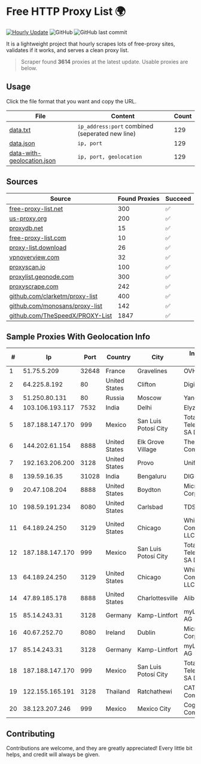 
# Free HTTP Proxy List 🌍

[![Hourly Update](https://github.com/mertguvencli/http-proxy-list/actions/workflows/main.yml/badge.svg?branch=main)](https://github.com/mertguvencli/http-proxy-list/actions/workflows/main.yml)
![GitHub](https://img.shields.io/github/license/mertguvencli/http-proxy-list)
![GitHub last commit](https://img.shields.io/github/last-commit/mertguvencli/http-proxy-list)

It is a lightweight project that hourly scrapes lots of free-proxy sites, validates if it works, and serves a clean proxy list.


> Scraper found **3614** proxies at the latest update. Usable proxies are below.

## Usage

Click the file format that you want and copy the URL.


|File|Content|Count|
|----|-------|-----|
|[data.txt](https://raw.githubusercontent.com/mertguvencli/http-proxy-list/main/proxy-list/data.txt)|`ip_address:port` combined (seperated new line)|129|
|[data.json](https://raw.githubusercontent.com/mertguvencli/http-proxy-list/main/proxy-list/data.json)|`ip, port`|129|
|[data-with-geolocation.json](https://raw.githubusercontent.com/mertguvencli/http-proxy-list/main/proxy-list/data-with-geolocation.json)|`ip, port, geolocation`|129|

## Sources

|Source|Found Proxies|Succeed|
|------|-------------|-------|
|[free-proxy-list.net](https://free-proxy-list.net)|300|✅|
|[us-proxy.org](https://www.us-proxy.org)|200|✅|
|[proxydb.net](http://proxydb.net)|15|✅|
|[free-proxy-list.com](https://free-proxy-list.com/?page=&port=&type%5B%5D=http&type%5B%5D=https&up_time=0&search=Search)|10|✅|
|[proxy-list.download](https://www.proxy-list.download/HTTP)|26|✅|
|[vpnoverview.com](https://vpnoverview.com/privacy/anonymous-browsing/free-proxy-servers)|32|✅|
|[proxyscan.io](https://www.proxyscan.io)|100|✅|
|[proxylist.geonode.com](https://proxylist.geonode.com/api/proxy-list?limit=300&page=1&sort_by=lastChecked&sort_type=desc&protocols=http,https)|300|✅|
|[proxyscrape.com](https://api.proxyscrape.com/v2/?request=displayproxies&protocol=http&timeout=10000&country=all&ssl=all&anonymity=all)|242|✅|
|[github.com/clarketm/proxy-list](https://raw.githubusercontent.com/clarketm/proxy-list/master/proxy-list-raw.txt)|400|✅|
|[github.com/monosans/proxy-list](https://raw.githubusercontent.com/monosans/proxy-list/main/proxies/http.txt)|142|✅|
|[github.com/TheSpeedX/PROXY-List](https://raw.githubusercontent.com/TheSpeedX/PROXY-List/master/http.txt)|1847|✅|


## Sample Proxies With Geolocation Info

|#|Ip|Port|Country|City|Internet Service Provider|
|-|--|----|-------|----|-------------------------|
|1|51.75.5.209|32648|France|Gravelines|OVH SAS|
|2|64.225.8.192|80|United States|Clifton|DigitalOcean, LLC|
|3|51.250.80.131|80|Russia|Moscow|Yandex.Cloud LLC|
|4|103.106.193.117|7532|India|Delhi|Elyzium Consulting|
|5|187.188.147.170|999|Mexico|San Luis Potosí City|Total Play Telecomunicaciones SA De CV|
|6|144.202.61.154|8888|United States|Elk Grove Village|The Constant Company|
|7|192.163.206.200|3128|United States|Provo|Unified Layer|
|8|139.59.16.35|31028|India|Bengaluru|DIGITALOCEAN|
|9|20.47.108.204|8888|United States|Boydton|Microsoft Corporation|
|10|198.59.191.234|8080|United States|Carlsbad|TDS TELECOM|
|11|64.189.24.250|3129|United States|Chicago|WhiteSky Communications, LLC.|
|12|187.188.147.170|999|Mexico|San Luis Potosí City|Total Play Telecomunicaciones SA De CV|
|13|64.189.24.250|3129|United States|Chicago|WhiteSky Communications, LLC.|
|14|47.89.185.178|8888|United States|Charlottesville|Alibaba.com LLC|
|15|85.14.243.31|3128|Germany|Kamp-Lintfort|myLoc managed IT AG|
|16|40.67.252.70|8080|Ireland|Dublin|Microsoft Corporation|
|17|85.14.243.31|3128|Germany|Kamp-Lintfort|myLoc managed IT AG|
|18|187.188.147.170|999|Mexico|San Luis Potosí City|Total Play Telecomunicaciones SA De CV|
|19|122.155.165.191|3128|Thailand|Ratchathewi|CAT Telecom Public Company Limited|
|20|38.123.207.246|999|Mexico|Mexico City|Cogent Communications|



## Contributing

Contributions are welcome, and they are greatly appreciated! Every
little bit helps, and credit will always be given.

